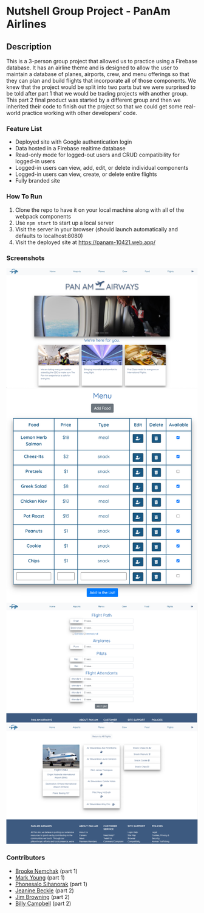 # Nutshell Group Project - PanAm Airlines

## Description
This is a 3-person group project that allowed us to practice using a Firebase database. It has an airline theme and is designed to allow the user to maintain a database of planes, airports, crew, and menu offerings so that they can plan and build flights that incorporate all of those components. We knew that the project would be split into two parts but we were surprised to be told after part 1 that we would be trading projects with another group. This part 2 final product was started by a different group and then we inherited their code to finish out the project so that we could get some real-world practice working with other developers' code.

### Feature List
* Deployed site with Google authentication login
* Data hosted in a Firebase realtime database
* Read-only mode for logged-out users and CRUD compatibility for logged-in users
* Logged-in users can view, add, edit, or delete individual components
* Logged-in users can view, create, or delete entire flights
* Fully branded site

### How To Run
1. Clone the repo to have it on your local machine along with all of the webpack components
1. Use `npm start` to start up a local server
1. Visit the server in your browser (should launch automatically and defaults to localhost:8080)
1. Visit the deployed site at https://panam-10421.web.app/

### Screenshots
<img src='./images/panam1.png' width=600>
<img src='./images/panam2.png' width=600>
<img src='./images/panam3.png' width=600>
<img src='./images/panam4.png' width=600>

### Contributors
* [Brooke Nemchak](https://github.com/bnemchak) (part 1)
* [Mark Young](https://github.com/MarkyAaronYoung) (part 1)
* [Phonesalo Sihanorak](https://github.com/psihanorak) (part 1)
* [Jeanine Beckle](https://github.com/jeaninebeckle) (part 2)
* [Jim Browning](https://github.com/jamalbrowning) (part 2)
* [Billy Campbell](https://github.com/wcampbell91) (part 2)
